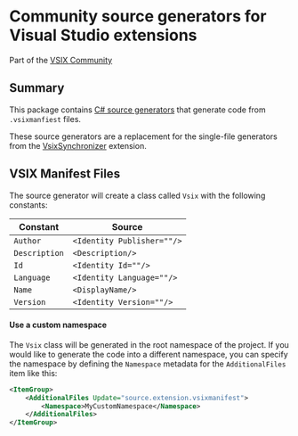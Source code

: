 # Community source generators for Visual Studio extensions

Part of the [VSIX Community](https://github.com/VsixCommunity)

## Summary

This package contains [C# source generators](https://docs.microsoft.com/en-us/dotnet/csharp/roslyn-sdk/source-generators-overview) that generate code from `.vsixmanfiest` files.

These source generators are a replacement for the single-file generators from the [VsixSynchronizer](https://github.com/madskristensen/VsixSynchronizer) extension.

## VSIX Manifest Files

The source generator will create a class called `Vsix` with the following constants:

|Constant     |Source                      |
|-------------|----------------------------|
|`Author`     | `<Identity Publisher=""/>`|
|`Description`| `<Description/>`          |
|`Id`         | `<Identity Id=""/>`       |
|`Language`   | `<Identity Language=""/>` |
|`Name`       | `<DisplayName/>`          |
|`Version`    | `<Identity Version=""/>`  |

#### Use a custom namespace

The `Vsix` class will be generated in the root namespace of the project. If you would like to generate the code into a different namespace, you can specify the namespace by defining the `Namespace` metadata for the `AdditionalFiles` item like this:

```xml
<ItemGroup>
    <AdditionalFiles Update="source.extension.vsixmanifest">
        <Namespace>MyCustomNamespace</Namespace>
    </AdditionalFiles>
</ItemGroup>
```
